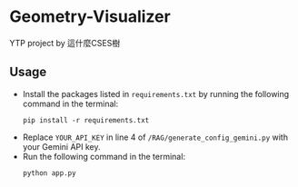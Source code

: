 # Geometry-Visualizer
YTP project by 這什麼CSES樹

## Usage  

- Install the packages listed in `requirements.txt` by running the following command in the terminal:  
  ```terminal
  pip install -r requirements.txt
  ```  
- Replace `YOUR_API_KEY` in line 4 of `/RAG/generate_config_gemini.py` with your Gemini API key.  
- Run the following command in the terminal:  
  ```terminal
  python app.py
  ```
